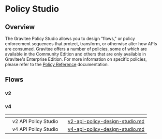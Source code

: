 # Policy Studio

## Overview

The Gravitee Policy Studio allows you to design "flows," or policy enforcement sequences that protect, transform, or otherwise alter how APIs are consumed. Gravitee offers a number of policies, some of which are available in the Community Edition and others that are only available in Gravitee's Enterprise Edition. For more information on specific policies, please refer to the [Policy Reference](../../reference/policy-reference/) documentation.&#x20;

## Flows

### v2

### v4

<table data-card-size="large" data-view="cards"><thead><tr><th></th><th></th><th></th><th data-hidden data-card-target data-type="content-ref"></th></tr></thead><tbody><tr><td></td><td>v2 API Policy Studio</td><td></td><td><a href="v2-api-policy-design-studio.md">v2-api-policy-design-studio.md</a></td></tr><tr><td></td><td>v4 API Policy Studio</td><td></td><td><a href="v4-api-policy-design-studio.md">v4-api-policy-design-studio.md</a></td></tr></tbody></table>
